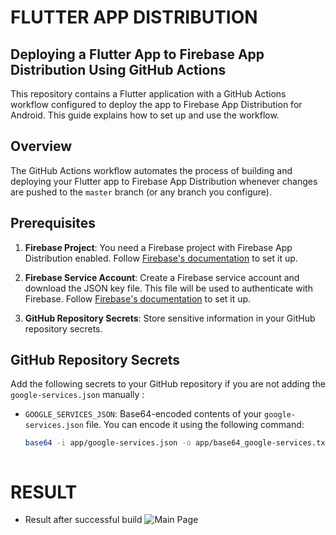 # FLUTTER APP DISTRIBUTION

## Deploying a Flutter App to Firebase App Distribution Using GitHub Actions

This repository contains a Flutter application with a GitHub Actions workflow configured to deploy the app to Firebase App Distribution for Android.
This guide explains how to set up and use the workflow.

## Overview

The GitHub Actions workflow automates the process of building and deploying your Flutter app to Firebase App Distribution whenever changes are pushed to the `master` branch (or any branch you configure).

## Prerequisites

1. **Firebase Project**: You need a Firebase project with Firebase App Distribution enabled. Follow [Firebase's documentation](https://firebase.google.com/docs/app-distribution) to set it up.

2. **Firebase Service Account**: Create a Firebase service account and download the JSON key file. This file will be used to authenticate with Firebase. Follow [Firebase's documentation](https://firebase.google.com/docs/app-distribution/authenticate-service-account?platform=ios) to set it up.

3. **GitHub Repository Secrets**: Store sensitive information in your GitHub repository secrets.




## GitHub Repository Secrets

Add the following secrets to your GitHub repository if you are not adding the `google-services.json` manually :

- `GOOGLE_SERVICES_JSON`: Base64-encoded contents of your `google-services.json` file. You can encode it using the following command:
  ```bash
  base64 -i app/google-services.json -o app/base64_google-services.txt



# RESULT 
- Result after successful build
![Main Page](screenshot/1.png)